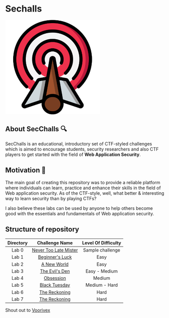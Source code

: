 # Sechalls

<img src="images/logo.png" width="300" height="300" alt="Logo" class="center">


## **About SecChalls** :mag:

SecChalls is an educational, introductory set of CTF-styled challenges which is aimed to encourage students, security researchers and also CTF players to get started with the field of **Web Application Security**.

## **Motivation** :dart:

The main goal of creating this repository was to provide a reliable platform where individuals can learn, practice and enhance their skills in the field of Web application security. As of the CTF-style, well, what better & interesting way to learn security than by playing CTFs?

I also believe these labs can be used by anyone to help others become good with the essentials and fundamentals of Web application security.


## **Structure of repository**

| Directory | Challenge Name | Level Of Difficulty |
|:----:|:----:|:----:|
|Lab 0 | [Never Too Late Mister](broken-auth/) | Sample challenge |
|Lab 1 | [Beginner's Luck](node-xss-01/) | Easy |
|Lab 2 | [A New World](open-door/) | Easy |
|Lab 3 | [The Evil's Den](ruby-ssrf-2/) | Easy - Medium |
|Lab 4 | [Obsession](ruby-ssrf/) | Medium |
|Lab 5 | [Black Tuesday](simple-ssrf/) | Medium - Hard |
|Lab 6 | [The Reckoning](wp-docker/) | Hard |
|Lab 7 | [The Reckoning](xxe-simple/) | Hard |


Shout out to [Voorivex](https://github.com/voorivex)
